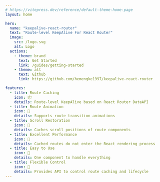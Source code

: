 ```yaml
---
# https://vitepress.dev/reference/default-theme-home-page
layout: home

hero:
  name: "keepalive-react-router"
  text: "Route-level KeepAlive For React Router"
  image:
    src: /logo.svg
    alt: Logo
  actions:
    - theme: brand
      text: Get Started
      link: /guides/getting-started
    - theme: alt
      text: Github
      link: https://github.com/hemengke1997/keepalive-react-router

features:
  - title: Route Caching
    icon: 📦
    details: Route-level KeepAlive based on React Router DataAPI
  - title: Route Animation
    icon: 🎨
    details: Supports route transition animations
  - title: Scroll Restoration
    icon: 📜
    details: Caches scroll positions of route components
  - title: Excellent Performance
    icon: 🚀
    details: Cached routes do not enter the React rendering process
  - title: Easy to Use
    icon: 📝
    details: One component to handle everything
  - title: Flexible Control
    icon: 🎯
    details: Provides API to control route caching and lifecycle
---
```

